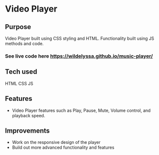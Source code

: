 # Video Player

## Purpose
Video Player built using CSS styling and HTML. Functionality built using JS methods and code. 

### See live code here <https://wildelyssa.github.io/music-player/> 

## Tech used
HTML
CSS
JS

## Features
* Video Player features such as Play, Pause, Mute, Volume control, and playback speed.

## Improvements
* Work on the responsive design of the player
* Build out more advanced functionality and features